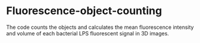 # Fluorescence-object-counting
The code counts the objects and calculates the mean fluorescence intensity and volume of each bacterial LPS fluorescent signal in 3D images.
